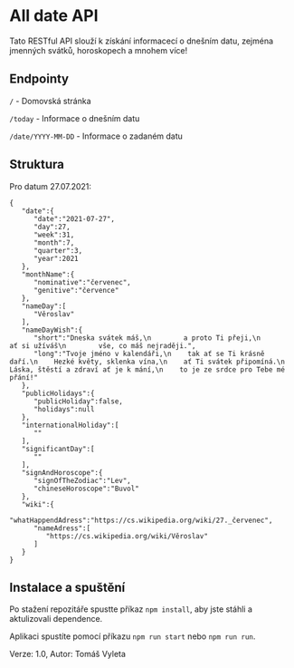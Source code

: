 # All date API
Tato RESTful API slouží k získání informacecí o dnešním datu, zejména jmenných svátků, horoskopech a mnohem více!

## Endpointy
`/` - Domovská stránka

`/today` - Informace o dnešním datu

`/date/YYYY-MM-DD` - Informace o zadaném datu

## Struktura
Pro datum 27.07.2021: 
```
{
   "date":{
      "date":"2021-07-27",
      "day":27,
      "week":31,
      "month":7,
      "quarter":3,
      "year":2021
   },
   "monthName":{
      "nominative":"červenec",
      "genitive":"července"
   },
   "nameDay":[
      "Věroslav"
   ],
   "nameDayWish":{
      "short":"Dneska svátek máš,\n        a proto Ti přeji,\n        ať si užíváš\n        vše, co máš nejraději.",
      "long":"Tvoje jméno v kalendáři,\n    tak ať se Ti krásně daří.\n    Hezké květy, sklenka vína,\n    ať Ti svátek připomíná.\n    Láska, štěstí a zdraví ať je k mání,\n    to je ze srdce pro Tebe mé přání!"
   },
   "publicHolidays":{
      "publicHoliday":false,
      "holidays":null
   },
   "internationalHoliday":[
      ""
   ],
   "significantDay":[
      ""
   ],
   "signAndHoroscope":{
      "signOfTheZodiac":"Lev",
      "chineseHoroscope":"Buvol"
   },
   "wiki":{
      "whatHappendAdress":"https://cs.wikipedia.org/wiki/27._červenec",
      "nameAdress":[
         "https://cs.wikipedia.org/wiki/Věroslav"
      ]
   }
}
```

## Instalace a spuštění 
Po stažení repozitáře spustte příkaz `npm install`, aby jste stáhli a aktulizovali dependence.

Aplikaci spustíte pomocí příkazu `npm run start` nebo `npm run run`.



Verze: 1.0, Autor: Tomáš Vyleta
